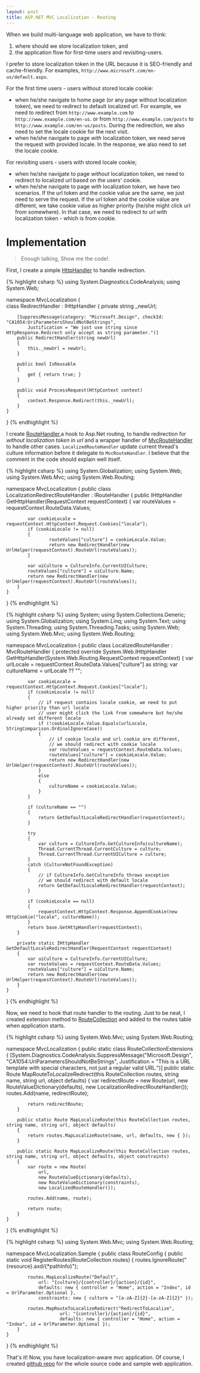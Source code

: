 ```yaml
---
layout: post
title: ASP.NET MVC Localization - Routing
---
```


When we build multi-language web application, we have to think:
  1. where should we store localization token, and
  2. the application flow for first-time users and revisiting-users.

I prefer to store localization token in the URL because it is SEO-friendly and cache-friendly. For examples, `http://www.microsoft.com/en-us/default.aspx`.

For the first time users - users without stored locale cookie:

  - when he/she navigate to home page (or any page without localization token), we need to redirect to default localized url. For example, we need to redirect from `http://www.example.com` to `http://www.example.com/en-us`. or from `http://www.example.com/posts` to `http://www.example.com/en-us/posts`. During the redirection, we also need to set the locale cookie for the next visit.
  - when he/she navigate to page _with_ localization token, we need serve the request with provided locale. In the response, we also need to set the locale cookie.

For revisiting users - users with stored locale cookie;

  - when he/she navigate to page _without_ localization token, we need to redirect to localized url based on the users' cookie.
  - when he/she navigate to page _with_ localization token, we have two scenarios. If the url token and the cookie value are the same, we just need to serve the request. If the url token and the cookie value are different, we take cookie value as higher priority (he/she might click url from somewhere). In that case, we need to redirect to url with localization token - which is from cookie.

# Implementation

> Enough talking, Show me the code!. 

First, I create a simple [HttpHandler][] to handle redirection.

{% highlight csharp %}
using System.Diagnostics.CodeAnalysis;
using System.Web;

namespace MvcLocalization
{    
    class RedirectHandler : IHttpHandler
    {
        private string _newUrl;

        [SuppressMessage(category: "Microsoft.Design", checkId: "CA1054:UriParametersShouldNotBeStrings",
            Justification = "We just use string since HttpResponse.Redirect only accept as string parameter.")]
        public RedirectHandler(string newUrl)
        {
            this._newUrl = newUrl;
        }

        public bool IsReusable
        {
            get { return true; }
        }

        public void ProcessRequest(HttpContext context)
        {
            context.Response.Redirect(this._newUrl);
        }
    }
}
{% endhighlight %}

I create [RouteHandler][],a hook to Asp.Net routing, to handle redirection for _without localization token in url_  and a wrapper handler of [MvcRouteHandler][] to handle other cases. `LocalizedRouteHandler` update current thread's culture information before it delegate to `MvcRouteHandler`. I believe that the comment in the code should explain well itself.

{% highlight csharp %}
using System.Globalization;
using System.Web;
using System.Web.Mvc;
using System.Web.Routing;

namespace MvcLocalization
{
    public class LocalizationRedirectRouteHandler : IRouteHandler
    {
        public IHttpHandler GetHttpHandler(RequestContext requestContext)
        {
            var routeValues = requestContext.RouteData.Values;

            var cookieLocale = requestContext.HttpContext.Request.Cookies["locale"];
            if (cookieLocale != null)
            {
                    routeValues["culture"] = cookieLocale.Value;
                    return new RedirectHandler(new UrlHelper(requestContext).RouteUrl(routeValues));
            }

            var uiCulture = CultureInfo.CurrentUICulture;
            routeValues["culture"] = uiCulture.Name;
            return new RedirectHandler(new UrlHelper(requestContext).RouteUrl(routeValues));
        }
    }
}
{% endhighlight %}


{% highlight csharp %}
using System;
using System.Collections.Generic;
using System.Globalization;
using System.Linq;
using System.Text;
using System.Threading;
using System.Threading.Tasks;
using System.Web;
using System.Web.Mvc;
using System.Web.Routing;

namespace MvcLocalization
{
    public class LocalizedRouteHandler : MvcRouteHandler
    {
        protected override System.Web.IHttpHandler GetHttpHandler(System.Web.Routing.RequestContext requestContext)
        {
            var urlLocale = requestContext.RouteData.Values["culture"] as string;
            var cultureName = urlLocale ?? "";

            var cookieLocale = requestContext.HttpContext.Request.Cookies["locale"];
            if (cookieLocale != null)
            {
                // if request contains locale cookie, we need to put higher priority than url locale
                // user might click the link from somewhere but he/she already set different locale
                if (!cookieLocale.Value.Equals(urlLocale, StringComparison.OrdinalIgnoreCase))
                {
                    // if cookie locale and url cookie are different,
                    // we should redirect with cookie locale
                    var routeValues = requestContext.RouteData.Values;
                    routeValues["culture"] = cookieLocale.Value;
                    return new RedirectHandler(new UrlHelper(requestContext).RouteUrl(routeValues));
                }
                else
                {
                    cultureName = cookieLocale.Value;
                }
            }

            if (cultureName == "")
            {
                return GetDefaultLocaleRedirectHandler(requestContext);
            }

            try
            {
                var culture = CultureInfo.GetCultureInfo(cultureName);
                Thread.CurrentThread.CurrentCulture = culture;
                Thread.CurrentThread.CurrentUICulture = culture;
            }
            catch (CultureNotFoundException)
            {
                // if CultureInfo.GetCultureInfo throws exception
                // we should redirect with default locale
                return GetDefaultLocaleRedirectHandler(requestContext);
            }

            if (cookieLocale == null)
            {
                requestContext.HttpContext.Response.AppendCookie(new HttpCookie("locale", cultureName));
            }
            return base.GetHttpHandler(requestContext);
        }

        private static IHttpHandler GetDefaultLocaleRedirectHandler(RequestContext requestContext)
        {
            var uiCulture = CultureInfo.CurrentUICulture;
            var routeValues = requestContext.RouteData.Values;
            routeValues["culture"] = uiCulture.Name;
            return new RedirectHandler(new UrlHelper(requestContext).RouteUrl(routeValues));
        }
    }
}
{% endhighlight %}

Now, we need to hook that route handler to the routing. Just to be neat, I created extension method to [RouteCollection][] and added to the routes table when application starts.

{% highlight csharp %}
using System.Web.Mvc;
using System.Web.Routing;

namespace MvcLocalization
{
    public static class RouteCollectionExtensions
    {
        [System.Diagnostics.CodeAnalysis.SuppressMessage("Microsoft.Design", "CA1054:UriParametersShouldNotBeStrings",
            Justification = "This is a URL template with special characters, not just a regular valid URL.")]
        public static Route MapRouteToLocalizeRedirect(this RouteCollection routes, string name, string url, object defaults)
        {
            var redirectRoute = new Route(url, new RouteValueDictionary(defaults), new LocalizationRedirectRouteHandler());
            routes.Add(name, redirectRoute);

            return redirectRoute;
        }

        public static Route MapLocalizeRoute(this RouteCollection routes, string name, string url, object defaults)
        {
            return routes.MapLocalizeRoute(name, url, defaults, new { });
        }

        public static Route MapLocalizeRoute(this RouteCollection routes, string name, string url, object defaults, object constraints)
        {            
            var route = new Route(
                url,
                new RouteValueDictionary(defaults),
                new RouteValueDictionary(constraints),
                new LocalizedRouteHandler());

            routes.Add(name, route);

            return route;
        }
    }
}
{% endhighlight %}

{% highlight csharp %}
using System.Web.Mvc;
using System.Web.Routing;

namespace MvcLocalization.Sample
{
    public class RouteConfig
    {
        public static void RegisterRoutes(RouteCollection routes)
        {
            routes.IgnoreRoute("{resource}.axd/{*pathInfo}");

            routes.MapLocalizeRoute("Default",
                url: "{culture}/{controller}/{action}/{id}",
                defaults: new { controller = "Home", action = "Index", id = UrlParameter.Optional },
                constraints: new { culture = "[a-zA-Z]{2}-[a-zA-Z]{2}" });

            routes.MapRouteToLocalizeRedirect("RedirectToLocalize",
                        url: "{controller}/{action}/{id}",
                        defaults: new { controller = "Home", action = "Index", id = UrlParameter.Optional });
        }
    }
}
{% endhighlight %}

That's it! Now, you have localization-aware mvc application. Of course, I created [github repo](https://github.com/jittuu/MvcLocalization) for the whole source code and sample web application.

[HttpHandler]: http://msdn.microsoft.com/en-us/library/bb398986(v=vs.100).aspx#Background
[MvcRouteHandler]: http://msdn.microsoft.com/en-us/library/system.web.mvc.mvcroutehandler(v=vs.118).aspx
[RouteHandler]: http://msdn.microsoft.com/en-us/library/cc668201.aspx
[RouteCollection]: http://msdn.microsoft.com/en-us/library/system.web.routing.routecollection(v=vs.110).aspx
